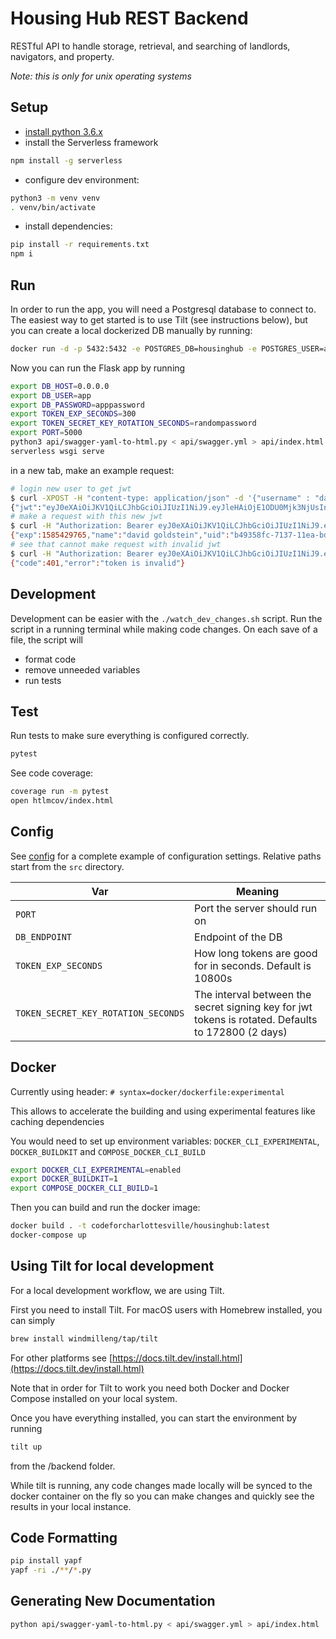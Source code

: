 # Housing Hub REST Backend 

RESTful API to handle storage, retrieval, and searching of landlords, navigators, and property.

*Note: this is only for unix operating systems*

## Setup

- [install python 3.6.x](https://realpython.com/installing-python/)
- install the Serverless framework

```sh
npm install -g serverless
```

- configure dev environment:

```bash
python3 -m venv venv
. venv/bin/activate
```

- install dependencies:

```bash
pip install -r requirements.txt
npm i
```



## Run

In order to run the app, you will need a Postgresql database to connect to. The easiest way to get started is to use Tilt (see instructions below), but you can create a local dockerized DB manually by running:

```sh
docker run -d -p 5432:5432 -e POSTGRES_DB=housinghub -e POSTGRES_USER=app -e POSTGRES_PASSWORD=apppassword postgres:11.7
```

Now you can run the Flask app by running 

```sh
export DB_HOST=0.0.0.0
export DB_USER=app
export DB_PASSWORD=apppassword
export TOKEN_EXP_SECONDS=300
export TOKEN_SECRET_KEY_ROTATION_SECONDS=randompassword
export PORT=5000
python3 api/swagger-yaml-to-html.py < api/swagger.yml > api/index.html
serverless wsgi serve
```

in a new tab, make an example request:
```bash
# login new user to get jwt
$ curl -XPOST -H "content-type: application/json" -d '{"username" : "david", "password" : "davidrulz"}' http://localhost:5000/auth/login 
{"jwt":"eyJ0eXAiOiJKV1QiLCJhbGciOiJIUzI1NiJ9.eyJleHAiOjE1ODU0Mjk3NjUsInVpZCI6ImI0OTM1OGZjLTcxMzctMTFlYS1iZDRmLWU0NzBiOGI2MTY4MyIsIm5hbWUiOiJkYXZpZCBnb2xkc3RlaW4ifQ.q6p91KS8iOme-K5baVlVSFBPW8K0kjdSJZ-IWSOF-cw"}
# make a request with this new jwt
$ curl -H "Authorization: Bearer eyJ0eXAiOiJKV1QiLCJhbGciOiJIUzI1NiJ9.eyJleHAiOjE1ODU0Mjk3NjUsInVpZCI6ImI0OTM1OGZjLTcxMzctMTFlYS1iZDRmLWU0NzBiOGI2MTY4MyIsIm5hbWUiOiJkYXZpZCBnb2xkc3RlaW4ifQ.q6p91KS8iOme-K5baVlVSFBPW8K0kjdSJZ-IWSOF-cw" http://localhost:5000/auth/status
{"exp":1585429765,"name":"david goldstein","uid":"b49358fc-7137-11ea-bd4f-e470b8b61683"}
# see that cannot make request with invalid jwt
$ curl -H "Authorization: Bearer eyJ0eXAiOiJKV1QiLCJhbGciOiJIUzI1NiJ9.eyJleHAiOjE1ODU0MzM0MjcsInVpZCI6IjNiOTJhZTVlLTcxNDAtMTFlYS1iZDRmLWU0NzBiOGI2MTY4MyIsIm5hbWUiOiJkYXZpZCBnb2xkc3RlaW4ifQ.j3bKF3YXalyHvFZ94LCZPN8HeuQEH5Bjbmusw-Js" http://localhost:5000/navigator
{"code":401,"error":"token is invalid"}
```

## Development

Development can be easier with the `./watch_dev_changes.sh` script. Run the script in a running terminal while making code changes. On each save of a file, the script will 

- format code
- remove unneeded variables
- run tests

## Test

Run tests to make sure everything is configured correctly.
```sh
pytest
```

See code coverage:
```sh
coverage run -m pytest
open htlmcov/index.html
```

## Config

See [config](config.cfg) for a complete example of configuration settings. Relative paths start from the `src` directory.

Var | Meaning
--- | --- |
`PORT` | Port the server should run on
`DB_ENDPOINT` | Endpoint of the DB
`TOKEN_EXP_SECONDS` | How long tokens are good for in seconds. Default is 10800s
`TOKEN_SECRET_KEY_ROTATION_SECONDS` | The interval between the secret signing key for jwt tokens is rotated. Defaults to 172800 (2 days)

## Docker

Currently using header: `# syntax=docker/dockerfile:experimental`

This allows to  accelerate the building and using experimental features like caching dependencies

You would need to set up environment variables: `DOCKER_CLI_EXPERIMENTAL`, `DOCKER_BUILDKIT` and `COMPOSE_DOCKER_CLI_BUILD`

```bash
export DOCKER_CLI_EXPERIMENTAL=enabled
export DOCKER_BUILDKIT=1
export COMPOSE_DOCKER_CLI_BUILD=1
```

Then you can build and run the docker image:

```bash
docker build . -t codeforcharlottesville/housinghub:latest
docker-compose up
```

## Using Tilt for local development

For a local development workflow, we are using Tilt. 

First you need to install Tilt. For macOS users with Homebrew installed, you can simply 

```sh
brew install windmilleng/tap/tilt
```

For other platforms see [https://docs.tilt.dev/install.html](https://docs.tilt.dev/install.html)

Note that in order for Tilt to work you need both Docker and Docker Compose installed on your local system. 

Once you have everything installed, you can start the environment by running 

```sh
tilt up 
```

from the /backend folder. 

While tilt is running, any code changes made locally will be synced to the docker container on the fly so you can make changes and quickly see the results in your local instance. 

## Code Formatting

```sh
pip install yapf
yapf -ri ./**/*.py
```

## Generating New Documentation

```sh
python api/swagger-yaml-to-html.py < api/swagger.yml > api/index.html
```
